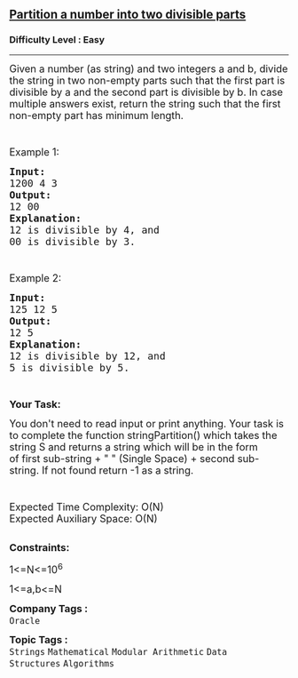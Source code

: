 <h2><a href="https://www.geeksforgeeks.org/problems/partition-a-number-into-two-divisible-parts3605/1?page=4&category=Mathematical&difficulty=Easy&sortBy=submissions">Partition a number into two divisible parts</a></h2><h3>Difficulty Level : Easy</h3><hr><div class="problems_problem_content__Xm_eO"><p><span style="font-size:18px">Given a number (as string) and two integers a and b, divide the string in two non-empty parts such that the first part is divisible by a and the second part is divisible by b. In case multiple answers exist, return the string such that the first non-empty part has minimum length.</span></p>

<p>&nbsp;</p>

<p><span style="font-size:18px">Example 1:</span></p>

<pre><span style="font-size:18px"><strong>Input:</strong>
1200 4 3
<strong>Output:</strong>
12 00
<strong>Explanation:</strong>
12 is divisible by 4, and
00 is divisible by 3.</span></pre>

<p>&nbsp;</p>

<p><span style="font-size:18px">Example 2:</span></p>

<pre><span style="font-size:18px"><strong>Input:</strong> </span>
<span style="font-size:18px">125 12 5</span>
<span style="font-size:18px"><strong>Output:</strong> </span>
<span style="font-size:18px">12 5</span>
<span style="font-size:18px"><strong>Explanation:</strong> </span>
<span style="font-size:18px">12 is divisible by 12, and </span>
<span style="font-size:18px">5 is divisible by 5.</span></pre>

<p>&nbsp;</p>

<p><strong><span style="font-size:18px">Your Task:</span></strong></p>

<p><span style="font-size:18px">You don't need to read input or print anything. Your task is to complete the function stringPartition() which takes the string S and returns a string which will be in the form of&nbsp;</span><span style="font-size:18px">first sub-string + " " (Single Space) + second sub-string</span><span style="font-size:18px">. </span><span style="font-size:18px">If not found return -1 as a string.</span></p>

<p>&nbsp;</p>

<p><span style="font-size:18px">Expected Time Complexity: O(N)<br>
Expected Auxiliary Space: O(N)</span><br>
&nbsp;</p>

<p><span style="font-size:18px"><strong>Constraints:</strong></span></p>

<p><span style="font-size:18px">1&lt;=N&lt;=10<sup>6</sup></span></p>

<p><span style="font-size:18px">1&lt;=a,b&lt;=N</span></p>
</div><p><span style=font-size:18px><strong>Company Tags : </strong><br><code>Oracle</code>&nbsp;<br><p><span style=font-size:18px><strong>Topic Tags : </strong><br><code>Strings</code>&nbsp;<code>Mathematical</code>&nbsp;<code>Modular Arithmetic</code>&nbsp;<code>Data Structures</code>&nbsp;<code>Algorithms</code>&nbsp;